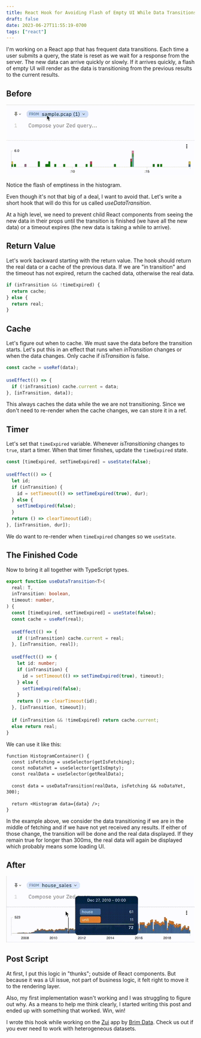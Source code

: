 ```yaml
---
title: React Hook for Avoiding Flash of Empty UI While Data Transitions
draft: false
date: 2023-06-27T11:55:19-0700
tags: ["react"]
---
```


I'm working on a React app that has frequent data transitions. Each time a user submits a query, the state is reset as we wait for a response from the server. The new data can arrive quickly or slowly. If it arrives quickly, a flash of empty UI will render as the data is transitioning from the previous results to the current results.

## Before

![before](./before.gif)

Notice the flash of emptiness in the histogram.

Even though it's not that big of a deal, I want to avoid that. Let's write a short hook that will do this for us called _useDataTransition_.

At a high level, we need to prevent child React components from seeing the new data in their props until the transition is finished (we have all the new data) or a timeout expires (the new data is taking a while to arrive).

## Return Value

Let's work backward starting with the return value. The hook should return the real data or a cache of the previous data. If we are "in transition" and the timeout has not expired, return the cached data, otherwise the real data.

```javascript
if (inTransition && !timeExpired) {
  return cache;
} else {
  return real;
}
```

## Cache

Let's figure out when to cache. We must save the data before the transition starts. Let's put this in an effect that runs when _inTransition_ changes or when the data changes. Only cache if _isTransition_ is false.

```javascript
const cache = useRef(data);

useEffect(() => {
  if (!inTransition) cache.current = data;
}, [inTransition, data]);
```

This always caches the data while the we are not transitioning. Since we don't need to re-render when the cache changes, we can store it in a ref.

## Timer

Let's set that `timeExpired` variable. Whenever _isTransitioning_ changes to `true`, start a timer. When that timer finishes, update the `timeExpired` state.

```js
const [timeExpired, setTimeExpired] = useState(false);

useEffect(() => {
  let id;
  if (inTransition) {
    id = setTimeout(() => setTimeExpired(true), dur);
  } else {
    setTimeExpired(false);
  }
  return () => clearTimeout(id);
}, [inTransition, dur]);
```

We do want to re-render when `timeExpired` changes so we `useState`.

## The Finished Code

Now to bring it all together with TypeScript types.

```ts
export function useDataTransition<T>(
  real: T,
  inTransition: boolean,
  timeout: number,
) {
  const [timeExpired, setTimeExpired] = useState(false);
  const cache = useRef(real);

  useEffect(() => {
    if (!inTransition) cache.current = real;
  }, [inTransition, real]);

  useEffect(() => {
    let id: number;
    if (inTransition) {
      id = setTimeout(() => setTimeExpired(true), timeout);
    } else {
      setTimeExpired(false);
    }
    return () => clearTimeout(id);
  }, [inTransition, timeout]);

  if (inTransition && !timeExpired) return cache.current;
  else return real;
}
```

We can use it like this:

```tsx
function HistogramContainer() {
  const isFetching = useSelector(getIsFetching);
  const noDataYet = useSelector(getIsEmpty);
  const realData = useSelector(getRealData);

  const data = useDataTransition(realData, isFetching && noDataYet, 300);

  return <Histogram data={data} />;
}
```

In the example above, we consider the data transitioning if we are in the middle of fetching and if we have not yet received any results. If either of those change, the transition will be done and the real data displayed. If they remain true for longer than 300ms, the real data will again be displayed which probably means some loading UI.

## After

![after](./after.gif)

## Post Script

At first, I put this logic in "thunks"; outside of React components. But because it was a UI issue, not part of business logic, it felt right to move it to the rendering layer.

Also, my first implementation wasn't working and I was struggling to figure out why. As a means to help me think clearly, I started writing this post and ended up with something that worked. Win, win!

I wrote this hook while working on the [Zui](https://github.com/brimdata/zui) app by [Brim Data](https://www.brimdata.io). Check us out if you ever need to work with heterogeneous datasets.
